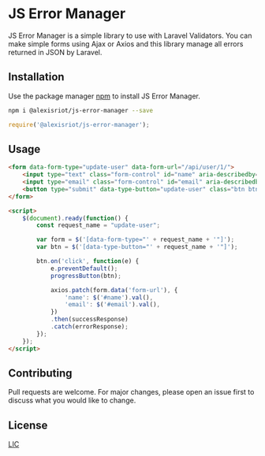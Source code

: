 # JS Error Manager

JS Error Manager is a simple library to use with Laravel Validators. You can make simple forms using Ajax or Axios and this library manage all errors returned in JSON by Laravel.

## Installation

Use the package manager [npm](https://www.npmjs.com/) to install JS Error Manager.

```bash
npm i @alexisriot/js-error-manager --save
```
```js
require('@alexisriot/js-error-manager');
```

## Usage
```html
<form data-form-type="update-user" data-form-url="/api/user/1/">
    <input type="text" class="form-control" id="name" aria-describedby="name" placeholder="Enter your usernae">
    <input type="email" class="form-control" id="email" aria-describedby="email" placeholder="Enter your mail">
    <button type="submit" data-type-button="update-user" class="btn btn-primary float-right">Update</button>
</form>

<script>
    $(document).ready(function() {
        const request_name = "update-user";

        var form = $('[data-form-type="' + request_name + '"]');
        var btn = $('[data-type-button="' + request_name + '"]');

        btn.on('click', function(e) {
            e.preventDefault();
            progressButton(btn);

            axios.patch(form.data('form-url'), {
                'name': $('#name').val(),
                'email': $('#email').val(),
            })
            .then(successResponse)
            .catch(errorResponse);
        });
    });
</script>

```


## Contributing
Pull requests are welcome. For major changes, please open an issue first to discuss what you would like to change.


## License
[LIC](https://www.isc.org/licenses/)
